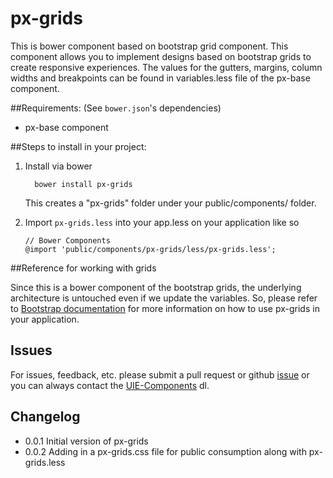 px-grids
==============

This is bower component based on bootstrap grid component. This component allows you to implement designs based on bootstrap grids to create responsive experiences. The values for the gutters, margins, column widths and breakpoints can be found in variables.less file of the px-base component.

##Requirements:
(See `bower.json`'s dependencies)
- px-base component

##Steps to install in your project:

1. Install via bower

	```
	  bower install px-grids
	```

	This creates a "px-grids" folder under your public/components/ folder.


2. Import `px-grids.less` into your app.less on your application like so

	```
	// Bower Components
	@import 'public/components/px-grids/less/px-grids.less';
	```

##Reference for working with grids

Since this is a bower component of the bootstrap grids, the underlying architecture is untouched even if we update the variables. So, please refer to [Bootstrap documentation](http://getbootstrap.com/css/#grid) for more information on how to use px-grids in your application.

## Issues

For issues, feedback, etc. please submit a pull request or github [issue](https://github.paypal.com/UIE-Components/px-grids/issues) or you can always contact the [UIE-Components](mailto:DL-PayPal-UIE-Components@corp.ebay.com) dl.

## Changelog
 - 0.0.1 Initial version of px-grids
 - 0.0.2 Adding in a px-grids.css file for public consumption along with px-grids.less
